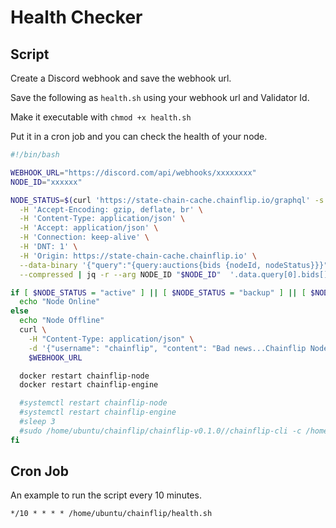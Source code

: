 # Health Checker

## Script

Create a Discord webhook and save the webhook url.

Save the following as `health.sh` using your webhook url and Validator Id.

Make it executable with `chmod +x health.sh`

Put it in a cron job and you can check the health of your node.

```bash
#!/bin/bash

WEBHOOK_URL="https://discord.com/api/webhooks/xxxxxxxx"
NODE_ID="xxxxxx"

NODE_STATUS=$(curl 'https://state-chain-cache.chainflip.io/graphql' -s \
  -H 'Accept-Encoding: gzip, deflate, br' \
  -H 'Content-Type: application/json' \
  -H 'Accept: application/json' \
  -H 'Connection: keep-alive' \
  -H 'DNT: 1' \
  -H 'Origin: https://state-chain-cache.chainflip.io' \
  --data-binary '{"query":"{query:auctions{bids {nodeId, nodeStatus}}}"}' \
  --compressed | jq -r --arg NODE_ID "$NODE_ID"  '.data.query[0].bids[] | select(.nodeId==$NODE_ID) | .nodeStatus')

if [ $NODE_STATUS = "active" ] || [ $NODE_STATUS = "backup" ] || [ $NODE_STATUS = "online" ]; then
  echo "Node Online"
else
  echo "Node Offline"
  curl \
    -H "Content-Type: application/json" \
    -d '{"username": "chainflip", "content": "Bad news...Chainflip Node '"$NODE_ID"' is offline!"}' \
    $WEBHOOK_URL

  docker restart chainflip-node
  docker restart chainflip-engine

  #systemctl restart chainflip-node
  #systemctl restart chainflip-engine
  #sleep 3
  #sudo /home/ubuntu/chainflip/chainflip-v0.1.0//chainflip-cli -c /home/ubuntu/chainflip/chainflip-v0.1.0/config/Default.toml rotate
fi
```

## Cron Job

An example to run the script every 10 minutes.

```
*/10 * * * * /home/ubuntu/chainflip/health.sh
```
